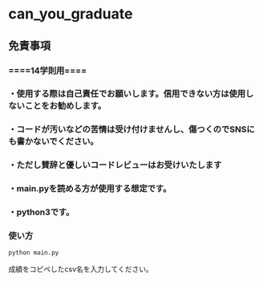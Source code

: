 # can_you_graduate
## 免責事項
### ====14学則用====
### ・使用する際は自己責任でお願いします。信用できない方は使用しないことをお勧めします。
### ・コードが汚いなどの苦情は受け付けませんし、傷つくのでSNSにも書かないでください。
### ・ただし賛辞と優しいコードレビューはお受けいたします
### ・main.pyを読める方が使用する想定です。
### ・python3です。

### 使い方
```python
python main.py
```
成績をコピペしたcsv名を入力してください。
